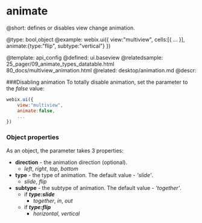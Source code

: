animate
=============


@short:
	defines or disables view change animation.  

@type: bool,object
@example:
webix.ui({
        view:"multiview",
        cells:[{ ... }],
        animate:{type:"flip", subtype:"vertical"}
})

@template:	api_config
@defined:	ui.baseview	
@relatedsample:
	25_pager/09_animate_types_datatable.html
    80_docs/multiview_animation.html
@related:
	desktop/animation.md
@descr:

###Disabling animation
To totally disable animation, set the parameter to the *false* value:

~~~js
webix.ui({
	view:"multiview",
	animate:false,
    ...
})
~~~

### Object properties
As an object, the parameter takes 3 properties:

  * **direction** - the animation direction (optional). 
  	* *left*, *right*, *top*, *bottom*	
  * **type** - the type of animation. The default value - *'slide'*. 
    * *slide*, *flip*
  * **subtype** - the subtype of animation. The default value - *'together'*.
	 * if *<b>type:slide</b>* 
    	* *together*, *in*, *out*
  	 * if *<b>type:flip</b>* 
     	* *horizontal*, *vertical*


